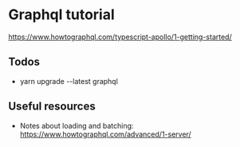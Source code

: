 # Graphql tutorial

https://www.howtographql.com/typescript-apollo/1-getting-started/

## Todos

- yarn upgrade --latest graphql


## Useful resources

- Notes about loading and batching: https://www.howtographql.com/advanced/1-server/